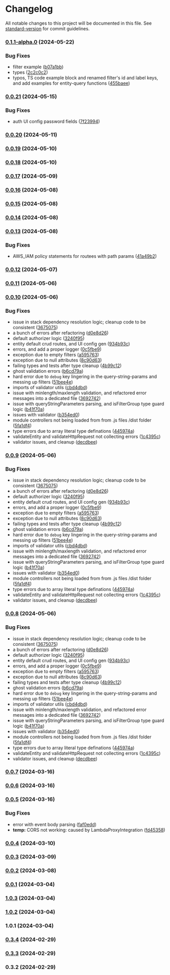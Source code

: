 # Changelog

All notable changes to this project will be documented in this file. See [standard-version](https://github.com/conventional-changelog/standard-version) for commit guidelines.

### [0.1.1-alpha.0](https://github.com/ten24group/fw24/compare/v0.0.21...v0.1.1-alpha.0) (2024-05-22)


### Bug Fixes

* filter example ([b07a1bb](https://github.com/ten24group/fw24/commit/b07a1bb1f5be2620a510c9a28f8b04f8be9ca48c))
* types ([2c2c0c2](https://github.com/ten24group/fw24/commit/2c2c0c221d68b5b4b6b870493074427e865c0f12))
* typos, TS code example block and renamed filter's id and label keys, and add examples for entity-query functions ([455baee](https://github.com/ten24group/fw24/commit/455baeecc458a72b1e19f2a989da5cd7688ca7ad))

### [0.0.21](https://github.com/ten24group/fw24/compare/v0.0.20...v0.0.21) (2024-05-15)


### Bug Fixes

* auth UI config password fields ([7f23994](https://github.com/ten24group/fw24/commit/7f2399489f338aef0ebf74b4a5c0d13c38a65596))

### [0.0.20](https://github.com/ten24group/fw24/compare/v0.0.19...v0.0.20) (2024-05-11)

### [0.0.19](https://github.com/ten24group/fw24/compare/v0.0.18...v0.0.19) (2024-05-10)

### [0.0.18](https://github.com/ten24group/fw24/compare/v0.0.17...v0.0.18) (2024-05-10)

### [0.0.17](https://github.com/ten24group/fw24/compare/v0.0.16...v0.0.17) (2024-05-09)

### [0.0.16](https://github.com/ten24group/fw24/compare/v0.0.15...v0.0.16) (2024-05-08)

### [0.0.15](https://github.com/ten24group/fw24/compare/v0.0.13...v0.0.15) (2024-05-08)

### [0.0.14](https://github.com/ten24group/fw24/compare/v0.0.13...v0.0.14) (2024-05-08)

### [0.0.13](https://github.com/ten24group/fw24/compare/v0.0.12...v0.0.13) (2024-05-08)


### Bug Fixes

* AWS_IAM policy statements for routees with path params ([41a49b2](https://github.com/ten24group/fw24/commit/41a49b2d7de22ee783897645745a6476d81ccb91))

### [0.0.12](https://github.com/ten24group/fw24/compare/v0.0.11...v0.0.12) (2024-05-07)

### [0.0.11](https://github.com/ten24group/fw24/compare/v0.0.10...v0.0.11) (2024-05-06)

### [0.0.10](https://github.com/ten24group/fw24/compare/v0.0.7...v0.0.10) (2024-05-06)


### Bug Fixes

*  issue in stack dependency resolution logic; cleanup code to be consistent ([3675075](https://github.com/ten24group/fw24/commit/36750751e69b2b75a66feb5dec6ca18f41b49102))
* a bunch of errors after refactoring ([d0e8d26](https://github.com/ten24group/fw24/commit/d0e8d265fb18afb5d12f28461e1bacd5bbfc0154))
* default authorizer logic ([3240f95](https://github.com/ten24group/fw24/commit/3240f954e41b66b062110752af07d7907fa7aa6c))
* entity default crud routes, and UI config gen ([934b93c](https://github.com/ten24group/fw24/commit/934b93cbf902404f97b1940725dc7c7f950380a4))
* errors, and add a proper logger ([0c5fbe9](https://github.com/ten24group/fw24/commit/0c5fbe9a78d3ae0487f73bb6aba8ada24bd30306))
* exception due to empty filters ([a595763](https://github.com/ten24group/fw24/commit/a5957633c6146b51848f9e353cfa3132405c2b84))
* exception due to null attributes ([8c90d63](https://github.com/ten24group/fw24/commit/8c90d63c5d0d1b8fe3dfadce6d62a361205670fd))
* failing types and tests after type cleanup ([4b99c12](https://github.com/ten24group/fw24/commit/4b99c122d3563d409707b282f93b2926bfd73601))
* ghost validation errors ([b6cd79a](https://github.com/ten24group/fw24/commit/b6cd79abcce6b4e506999d77eec32f2d751fdeed))
* hard error due to `debug` key lingering in the query-string-params and messing up filters ([51bee4e](https://github.com/ten24group/fw24/commit/51bee4e4052c4c146d0068b619fe64525fe7aad0))
* imports of validator utils ([cbd4dbd](https://github.com/ten24group/fw24/commit/cbd4dbd2708e16091841d6874fdf9dd4c293ff2c))
* issue with minlength/maxlength validation, and refactored error messages into a dedicated file ([3692742](https://github.com/ten24group/fw24/commit/36927422532cf706d084d7f35937e36faf9bc69d))
* issue with queryStringParameters parsing, and isFilterGroup type guard logic ([b41f70a](https://github.com/ten24group/fw24/commit/b41f70a85b2b11a8fddd91044179efdb9d1f2b9e))
* issues with validator ([b354ed0](https://github.com/ten24group/fw24/commit/b354ed0485e93a6c5efabd83abb0c29d1599022b))
* module controllers not being loaded from from .js files /dist folder ([5fa1df4](https://github.com/ten24group/fw24/commit/5fa1df47e7423df9247b2e9d9a3e9f0d3a568ed4))
* type errors due to array literal type definations ([445974a](https://github.com/ten24group/fw24/commit/445974aba541fe81b79906c3fcbb9eaa4dbacbed))
* validateEntity and validateHttpRequest not collecting errors ([1c4395c](https://github.com/ten24group/fw24/commit/1c4395c3b82ea07e6dc39933e35c4a93fa8cffa8))
* validator issues, and cleanup ([decdbee](https://github.com/ten24group/fw24/commit/decdbee439c95bb7e0df704fca04ef1538675f40))

### [0.0.9](https://github.com/ten24group/fw24/compare/v0.0.7...v0.0.9) (2024-05-06)


### Bug Fixes

*  issue in stack dependency resolution logic; cleanup code to be consistent ([3675075](https://github.com/ten24group/fw24/commit/36750751e69b2b75a66feb5dec6ca18f41b49102))
* a bunch of errors after refactoring ([d0e8d26](https://github.com/ten24group/fw24/commit/d0e8d265fb18afb5d12f28461e1bacd5bbfc0154))
* default authorizer logic ([3240f95](https://github.com/ten24group/fw24/commit/3240f954e41b66b062110752af07d7907fa7aa6c))
* entity default crud routes, and UI config gen ([934b93c](https://github.com/ten24group/fw24/commit/934b93cbf902404f97b1940725dc7c7f950380a4))
* errors, and add a proper logger ([0c5fbe9](https://github.com/ten24group/fw24/commit/0c5fbe9a78d3ae0487f73bb6aba8ada24bd30306))
* exception due to empty filters ([a595763](https://github.com/ten24group/fw24/commit/a5957633c6146b51848f9e353cfa3132405c2b84))
* exception due to null attributes ([8c90d63](https://github.com/ten24group/fw24/commit/8c90d63c5d0d1b8fe3dfadce6d62a361205670fd))
* failing types and tests after type cleanup ([4b99c12](https://github.com/ten24group/fw24/commit/4b99c122d3563d409707b282f93b2926bfd73601))
* ghost validation errors ([b6cd79a](https://github.com/ten24group/fw24/commit/b6cd79abcce6b4e506999d77eec32f2d751fdeed))
* hard error due to `debug` key lingering in the query-string-params and messing up filters ([51bee4e](https://github.com/ten24group/fw24/commit/51bee4e4052c4c146d0068b619fe64525fe7aad0))
* imports of validator utils ([cbd4dbd](https://github.com/ten24group/fw24/commit/cbd4dbd2708e16091841d6874fdf9dd4c293ff2c))
* issue with minlength/maxlength validation, and refactored error messages into a dedicated file ([3692742](https://github.com/ten24group/fw24/commit/36927422532cf706d084d7f35937e36faf9bc69d))
* issue with queryStringParameters parsing, and isFilterGroup type guard logic ([b41f70a](https://github.com/ten24group/fw24/commit/b41f70a85b2b11a8fddd91044179efdb9d1f2b9e))
* issues with validator ([b354ed0](https://github.com/ten24group/fw24/commit/b354ed0485e93a6c5efabd83abb0c29d1599022b))
* module controllers not being loaded from from .js files /dist folder ([5fa1df4](https://github.com/ten24group/fw24/commit/5fa1df47e7423df9247b2e9d9a3e9f0d3a568ed4))
* type errors due to array literal type definations ([445974a](https://github.com/ten24group/fw24/commit/445974aba541fe81b79906c3fcbb9eaa4dbacbed))
* validateEntity and validateHttpRequest not collecting errors ([1c4395c](https://github.com/ten24group/fw24/commit/1c4395c3b82ea07e6dc39933e35c4a93fa8cffa8))
* validator issues, and cleanup ([decdbee](https://github.com/ten24group/fw24/commit/decdbee439c95bb7e0df704fca04ef1538675f40))

### [0.0.8](https://github.com/ten24group/fw24/compare/v0.0.7...v0.0.8) (2024-05-06)


### Bug Fixes

*  issue in stack dependency resolution logic; cleanup code to be consistent ([3675075](https://github.com/ten24group/fw24/commit/36750751e69b2b75a66feb5dec6ca18f41b49102))
* a bunch of errors after refactoring ([d0e8d26](https://github.com/ten24group/fw24/commit/d0e8d265fb18afb5d12f28461e1bacd5bbfc0154))
* default authorizer logic ([3240f95](https://github.com/ten24group/fw24/commit/3240f954e41b66b062110752af07d7907fa7aa6c))
* entity default crud routes, and UI config gen ([934b93c](https://github.com/ten24group/fw24/commit/934b93cbf902404f97b1940725dc7c7f950380a4))
* errors, and add a proper logger ([0c5fbe9](https://github.com/ten24group/fw24/commit/0c5fbe9a78d3ae0487f73bb6aba8ada24bd30306))
* exception due to empty filters ([a595763](https://github.com/ten24group/fw24/commit/a5957633c6146b51848f9e353cfa3132405c2b84))
* exception due to null attributes ([8c90d63](https://github.com/ten24group/fw24/commit/8c90d63c5d0d1b8fe3dfadce6d62a361205670fd))
* failing types and tests after type cleanup ([4b99c12](https://github.com/ten24group/fw24/commit/4b99c122d3563d409707b282f93b2926bfd73601))
* ghost validation errors ([b6cd79a](https://github.com/ten24group/fw24/commit/b6cd79abcce6b4e506999d77eec32f2d751fdeed))
* hard error due to `debug` key lingering in the query-string-params and messing up filters ([51bee4e](https://github.com/ten24group/fw24/commit/51bee4e4052c4c146d0068b619fe64525fe7aad0))
* imports of validator utils ([cbd4dbd](https://github.com/ten24group/fw24/commit/cbd4dbd2708e16091841d6874fdf9dd4c293ff2c))
* issue with minlength/maxlength validation, and refactored error messages into a dedicated file ([3692742](https://github.com/ten24group/fw24/commit/36927422532cf706d084d7f35937e36faf9bc69d))
* issue with queryStringParameters parsing, and isFilterGroup type guard logic ([b41f70a](https://github.com/ten24group/fw24/commit/b41f70a85b2b11a8fddd91044179efdb9d1f2b9e))
* issues with validator ([b354ed0](https://github.com/ten24group/fw24/commit/b354ed0485e93a6c5efabd83abb0c29d1599022b))
* module controllers not being loaded from from .js files /dist folder ([5fa1df4](https://github.com/ten24group/fw24/commit/5fa1df47e7423df9247b2e9d9a3e9f0d3a568ed4))
* type errors due to array literal type definations ([445974a](https://github.com/ten24group/fw24/commit/445974aba541fe81b79906c3fcbb9eaa4dbacbed))
* validateEntity and validateHttpRequest not collecting errors ([1c4395c](https://github.com/ten24group/fw24/commit/1c4395c3b82ea07e6dc39933e35c4a93fa8cffa8))
* validator issues, and cleanup ([decdbee](https://github.com/ten24group/fw24/commit/decdbee439c95bb7e0df704fca04ef1538675f40))

### [0.0.7](https://github.com/ten24group/fw24/compare/v0.0.6...v0.0.7) (2024-03-16)

### [0.0.6](https://github.com/ten24group/fw24/compare/v0.0.5...v0.0.6) (2024-03-16)

### [0.0.5](https://github.com/ten24group/fw24/compare/v0.0.4...v0.0.5) (2024-03-16)


### Bug Fixes

* error with event body parsing ([faf0edd](https://github.com/ten24group/fw24/commit/faf0edd08a7a68aec1f26f4271a30d753c6e46e9))
* **temp:** CORS not working: caused by LambdaProxyIntegration ([fd45358](https://github.com/ten24group/fw24/commit/fd45358c031a443cc34a1de7637ec3bb19609075))

### [0.0.4](https://github.com/ten24group/fw24/compare/v0.0.3...v0.0.4) (2024-03-10)

### [0.0.3](https://github.com/ten24group/fw24/compare/v0.0.2...v0.0.3) (2024-03-09)

### [0.0.2](https://github.com/ten24group/fw24/compare/v0.0.1...v0.0.2) (2024-03-08)

### [0.0.1](https://github.com/ten24group/fw24/compare/v1.0.3...v0.0.1) (2024-03-04)

### [1.0.3](https://github.com/ten24group/fw24/compare/v1.0.2...v1.0.3) (2024-03-04)

### [1.0.2](https://github.com/ten24group/fw24/compare/v1.0.1...v1.0.2) (2024-03-04)

### 1.0.1 (2024-03-04)

### [0.3.4](https://github.com/ten24group/fw24-core/compare/v0.3.2...v0.3.4) (2024-02-29)

### [0.3.3](https://github.com/ten24group/fw24-core/compare/v0.3.2...v0.3.3) (2024-02-29)

### 0.3.2 (2024-02-29)
